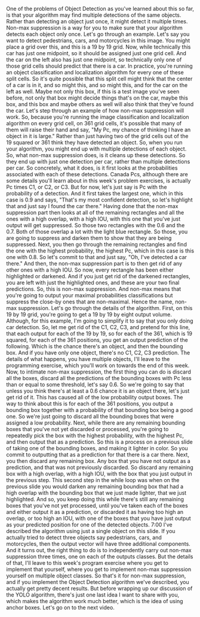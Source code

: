 One of the problems of Object Detection as you've learned about this so far, is that your algorithm may find multiple detections of the same objects. Rather than detecting an object just once, it might detect it multiple times. Non-max suppression is a way for you to make sure that your algorithm detects each object only once. Let's go through an example. Let's say you want to detect pedestrians, cars, and motorcycles in this image. You might place a grid over this, and this is a 19 by 19 grid. Now, while technically this car has just one midpoint, so it should be assigned just one grid cell. And the car on the left also has just one midpoint, so technically only one of those grid cells should predict that there is a car. In practice, you're running an object classification and localization algorithm for every one of these split cells. So it's quite possible that this split cell might think that the center of a car is in it, and so might this, and so might this, and for the car on the left as well. Maybe not only this box, if this is a test image you've seen before, not only that box might decide things that's on the car, maybe this box, and this box and maybe others as well will also think that they've found the car. Let's step through an example of how non-max suppression will work. So, because you're running the image classification and localization algorithm on every grid cell, on 361 grid cells, it's possible that many of them will raise their hand and say, "My Pc, my chance of thinking I have an object in it is large." Rather than just having two of the grid cells out of the 19 squared or 361 think they have detected an object. So, when you run your algorithm, you might end up with multiple detections of each object. So, what non-max suppression does, is it cleans up these detections. So they end up with just one detection per car, rather than multiple detections per car. So concretely, what it does, is it first looks at the probabilities associated with each of these detections. Canada Pcs, although there are some details you'll learn about in this week's problem exercises, is actually Pc times C1, or C2, or C3. But for now, let's just say is Pc with the probability of a detection. And it first takes the largest one, which in this case is 0.9 and says, "That's my most confident detection, so let's highlight that and just say I found the car there." Having done that the non-max suppression part then looks at all of the remaining rectangles and all the ones with a high overlap, with a high IOU, with this one that you've just output will get suppressed. So those two rectangles with the 0.6 and the 0.7. Both of those overlap a lot with the light blue rectangle. So those, you are going to suppress and darken them to show that they are being suppressed. Next, you then go through the remaining rectangles and find the one with the highest probability, the highest Pc, which in this case is this one with 0.8. So let's commit to that and just say, "Oh, I've detected a car there." And then, the non-max suppression part is to then get rid of any other ones with a high IOU. So now, every rectangle has been either highlighted or darkened. And if you just get rid of the darkened rectangles, you are left with just the highlighted ones, and these are your two final predictions. So, this is non-max suppression. And non-max means that you're going to output your maximal probabilities classifications but suppress the close-by ones that are non-maximal. Hence the name, non-max suppression. Let's go through the details of the algorithm. First, on this 19 by 19 grid, you're going to get a 19 by 19 by eight output volume. Although, for this example, I'm going to simplify it to say that you only doing car detection. So, let me get rid of the C1, C2, C3, and pretend for this line, that each output for each of the 19 by 19, so for each of the 361, which is 19 squared, for each of the 361 positions, you get an output prediction of the following. Which is the chance there's an object, and then the bounding box. And if you have only one object, there's no C1, C2, C3 prediction. The details of what happens, you have multiple objects, I'll leave to the programming exercise, which you'll work on towards the end of this week. Now, to intimate non-max suppression, the first thing you can do is discard all the boxes, discard all the predictions of the bounding boxes with Pc less than or equal to some threshold, let's say 0.6. So we're going to say that unless you think there's at least a 0.6 chance it is an object there, let's just get rid of it. This has caused all of the low probability output boxes. The way to think about this is for each of the 361 positions, you output a bounding box together with a probability of that bounding box being a good one. So we're just going to discard all the bounding boxes that were assigned a low probability. Next, while there are any remaining bounding boxes that you've not yet discarded or processed, you're going to repeatedly pick the box with the highest probability, with the highest Pc, and then output that as a prediction. So this is a process on a previous slide of taking one of the bounding boxes, and making it lighter in color. So you commit to outputting that as a prediction for that there is a car there. Next, you then discard any remaining box. Any box that you have not output as a prediction, and that was not previously discarded. So discard any remaining box with a high overlap, with a high IOU, with the box that you just output in the previous step. This second step in the while loop was when on the previous slide you would darken any remaining bounding box that had a high overlap with the bounding box that we just made lighter, that we just highlighted. And so, you keep doing this while there's still any remaining boxes that you've not yet processed, until you've taken each of the boxes and either output it as a prediction, or discarded it as having too high an overlap, or too high an IOU, with one of the boxes that you have just output as your predicted position for one of the detected objects.
7:00
I've described the algorithm using just a single object on this slide. If you actually tried to detect three objects say pedestrians, cars, and motorcycles, then the output vector will have three additional components. And it turns out, the right thing to do is to independently carry out non-max suppression three times, one on each of the outputs classes. But the details of that, I'll leave to this week's program exercise where you get to implement that yourself, where you get to implement non-max suppression yourself on multiple object classes. So that's it for non-max suppression, and if you implement the Object Detection algorithm we've described, you actually get pretty decent results. But before wrapping up our discussion of the YOLO algorithm, there's just one last idea I want to share with you, which makes the algorithm work much better, which is the idea of using anchor boxes. Let's go on to the next video.
